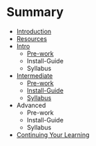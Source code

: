 # Summary

* [Introduction](README.md)
* [Resources](resources.md)
* [Intro](intro.md)
   * [Pre-work](Intro-pre-work.md)
   * Install-Guide
   * Syllabus
* [Intermediate](intermediate.md)
   * [Pre-work](pre-work.md)
   * [Install-Guide](install-guide.md)
   * [Syllabus](syllabus.md)
* Advanced
   * Pre-work
   * Install-Guide
   * Syllabus
* [Continuing Your Learning](continuing_your_learning.md)

